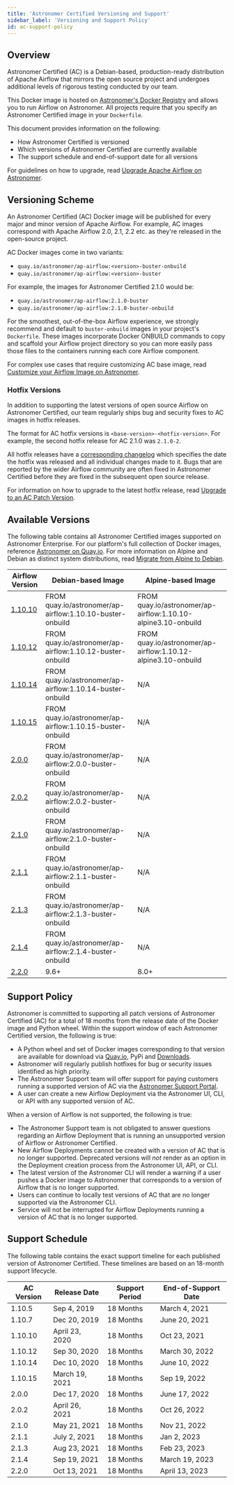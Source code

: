 ```yaml
---
title: 'Astronomer Certified Versioning and Support'
sidebar_label: 'Versioning and Support Policy'
id: ac-support-policy
---
```


## Overview

Astronomer Certified (AC) is a Debian-based, production-ready distribution of Apache Airflow that mirrors the open source project and undergoes additional levels of rigorous testing conducted by our team.

This Docker image is hosted on [Astronomer's Docker Registry](https://quay.io/repository/astronomer/ap-airflow?tab=tags) and allows you to run Airflow on Astronomer. All projects require that you specify an Astronomer Certified image in your `Dockerfile`.

This document provides information on the following:

- How Astronomer Certified is versioned
- Which versions of Astronomer Certified are currently available
- The support schedule and end-of-support date for all versions

For guidelines on how to upgrade, read [Upgrade Apache Airflow on Astronomer](manage-airflow-versions.md).

## Versioning Scheme

An Astronomer Certified (AC) Docker image will be published for every major and minor version of Apache Airflow. For example, AC images correspond with Apache Airflow 2.0, 2.1, 2.2 etc. as they're released in the open-source project.

AC Docker images come in two variants:

- `quay.io/astronomer/ap-airflow:<version>-buster-onbuild`
- `quay.io/astronomer/ap-airflow:<version>-buster`

For example, the images for Astronomer Certified 2.1.0 would be:

- `quay.io/astronomer/ap-airflow:2.1.0-buster`
- `quay.io/astronomer/ap-airflow:2.1.0-buster-onbuild`

For the smoothest, out-of-the-box Airflow experience, we strongly recommend and default to `buster-onbuild` images in your project's `Dockerfile`. These images incorporate Docker ONBUILD commands to copy and scaffold your Airflow project directory so you can more easily pass those files to the containers running each core Airflow component.

For complex use cases that require customizing AC base image, read [Customize your Airflow Image on Astronomer](customize-image.md).

### Hotfix Versions

In addition to supporting the latest versions of open source Airflow on Astronomer Certified, our team regularly ships bug and security fixes to AC images in hotfix releases.

The format for AC hotfix versions is `<base-version>-<hotfix-version>`. For example, the second hotfix release for AC 2.1.0 was `2.1.0-2`.

All hotfix releases have a [corresponding changelog](https://github.com/astronomer/ap-airflow/blob/master/2.1.0/CHANGELOG.md) which specifies the date the hotfix was released and all individual changes made to it. Bugs that are reported by the wider Airflow community are often fixed in Astronomer Certified before they are fixed in the subsequent open source release.

For information on how to upgrade to the latest hotfix release, read [Upgrade to an AC Patch Version](manage-airflow-versions.md#patch-versions-of-astronomer-certified).

## Available Versions

The following table contains all Astronomer Certified images supported on Astronomer Enterprise. For our platform's full collection of Docker images, reference [Astronomer on Quay.io](https://quay.io/repository/astronomer/ap-airflow?tab=tags). For more information on Alpine and Debian as distinct system distributions, read [Migrate from Alpine to Debian](manage-airflow-versions.md#migrate-from-alpine-to-debian).

| Airflow Version                                                                      | Debian-based Image                                        | Alpine-based Image                                            |
| -------------------------------------------------------------------------------------| ----------------------------------------------------------| --------------------------------------------------------------|
| [1.10.10](https://github.com/astronomer/ap-airflow/blob/master/1.10.10/CHANGELOG.md) | FROM quay.io/astronomer/ap-airflow:1.10.10-buster-onbuild | FROM quay.io/astronomer/ap-airflow:1.10.10-alpine3.10-onbuild |
| [1.10.12](https://github.com/astronomer/ap-airflow/blob/master/1.10.12/CHANGELOG.md) | FROM quay.io/astronomer/ap-airflow:1.10.12-buster-onbuild | FROM quay.io/astronomer/ap-airflow:1.10.12-alpine3.10-onbuild |
| [1.10.14](https://github.com/astronomer/ap-airflow/blob/master/1.10.14/CHANGELOG.md) | FROM quay.io/astronomer/ap-airflow:1.10.14-buster-onbuild | N/A                                                           |
| [1.10.15](https://github.com/astronomer/ap-airflow/blob/master/1.10.15/CHANGELOG.md) | FROM quay.io/astronomer/ap-airflow:1.10.15-buster-onbuild | N/A                                                           |
| [2.0.0](https://github.com/astronomer/ap-airflow/blob/master/2.0.0/CHANGELOG.md)     | FROM quay.io/astronomer/ap-airflow:2.0.0-buster-onbuild   | N/A                                                           |
| [2.0.2](https://github.com/astronomer/ap-airflow/blob/master/2.0.2/CHANGELOG.md)     | FROM quay.io/astronomer/ap-airflow:2.0.2-buster-onbuild   | N/A                                                           |
| [2.1.0](https://github.com/astronomer/ap-airflow/blob/master/2.1.0/CHANGELOG.md)     | FROM quay.io/astronomer/ap-airflow:2.1.0-buster-onbuild   | N/A                                                           |
| [2.1.1](https://github.com/astronomer/ap-airflow/blob/master/2.1.1/CHANGELOG.md)     | FROM quay.io/astronomer/ap-airflow:2.1.1-buster-onbuild   | N/A                                                           |
| [2.1.3](https://github.com/astronomer/ap-airflow/blob/master/2.1.3/CHANGELOG.md)     | FROM quay.io/astronomer/ap-airflow:2.1.3-buster-onbuild   | N/A                                                           |
| [2.1.4](https://github.com/astronomer/ap-airflow/blob/master/2.1.4/CHANGELOG.md)     | FROM quay.io/astronomer/ap-airflow:2.1.4-buster-onbuild   | N/A                                                           |
| [2.2.0](https://github.com/astronomer/ap-airflow/blob/master/2.2.0/CHANGELOG.md)             | 9.6+     | 8.0+      | 3.6, 3.7, 3.8, 3.9 | Debian 10 (Buster)              | 0.18.6, 0.18.7, 0.19.0 | 6.2.1 | 4.4.7  |

## Support Policy

Astronomer is committed to supporting all patch versions of Astronomer Certified (AC) for a total of 18 months from the release date of the Docker image and Python wheel. Within the support window of each Astronomer Certified version, the following is true:

- A Python wheel and set of Docker images corresponding to that version are available for download via [Quay.io](http://quay.io), PyPi and [Downloads](https://www.astronomer.io/downloads).
- Astronomer will regularly publish hotfixes for bug or security issues identified as high priority.
- The Astronomer Support team will offer support for paying customers running a supported version of AC via the [Astronomer Support Portal](https://support.astronomer.io).
- A user can create a new Airflow Deployment via the Astronomer UI, CLI, or API with any supported version of AC.

When a version of Airflow is not supported, the following is true:

- The Astronomer Support team is not obligated to answer questions regarding an Airflow Deployment that is running an unsupported version of Airflow or Astronomer Certified.
- New Airflow Deployments cannot be created with a version of AC that is no longer supported. Deprecated versions will *not* render as an option in the Deployment creation process from the Astronomer UI, API, or CLI.
- The latest version of the Astronomer CLI will render a warning if a user pushes a Docker image to Astronomer that corresponds to a version of Airflow that is no longer supported.
- Users can continue to locally test versions of AC that are no longer supported via the Astronomer CLI.
- Service will not be interrupted for Airflow Deployments running a version of AC that is no longer supported.

## Support Schedule

The following table contains the exact support timeline for each published version of Astronomer Certified. These timelines are based on an 18-month support lifecycle.

| AC Version | Release Date   | Support Period | End-of-Support Date |
|------------|----------------|----------------|---------------------|
| 1.10.5     | Sep 4, 2019    | 18 Months      | March 4, 2021       |
| 1.10.7     | Dec 20, 2019   | 18 Months      | June 20, 2021       |
| 1.10.10    | April 23, 2020 | 18 Months      | Oct 23, 2021        |
| 1.10.12    | Sep 30, 2020   | 18 Months      | March 30, 2022      |
| 1.10.14    | Dec 10, 2020   | 18 Months      | June 10, 2022       |
| 1.10.15    | March 19, 2021 | 18 Months      | Sep 19, 2022        |
| 2.0.0      | Dec 17, 2020   | 18 Months      | June 17, 2022       |
| 2.0.2      | April 26, 2021 | 18 Months      | Oct 26, 2022        |
| 2.1.0      | May 21, 2021   | 18 Months      | Nov 21, 2022        |
| 2.1.1      | July 2, 2021   | 18 Months      | Jan 2, 2023         |
| 2.1.3      | Aug 23, 2021   | 18 Months      | Feb 23, 2023        |
| 2.1.4      | Sep 19, 2021   | 18 Months      | March 19, 2023      |
| 2.2.0      | Oct 13, 2021   | 18 Months      | April 13, 2023      |
